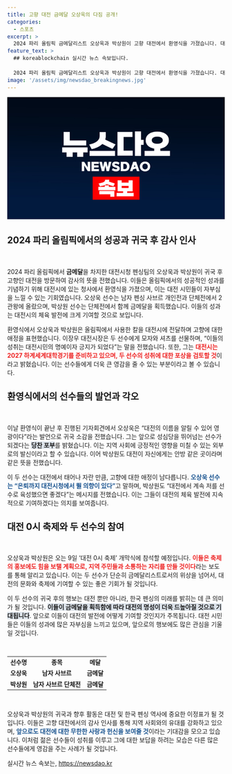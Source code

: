 ```yaml
---
title: 고향 대전 금메달 오상욱의 다짐 공개!
categories:
  - 스포츠
excerpt: >
  2024 파리 올림픽 금메달리스트 오상욱과 박상원이 고향 대전에서 환영식을 가졌습니다. 대전시는 이들의 성취를 축하하며 특별한 체육관 조성 계획을 발표했고, 두 선수는 대전의 명성을 이어갈 결의를 다졌습니다.
feature_text: >
  ## koreablockchain 실시간 뉴스 속보입니다.

  2024 파리 올림픽 금메달리스트 오상욱과 박상원이 고향 대전에서 환영식을 가졌습니다. 대전시는 이들의 성취를 축하하며 특별한 체육관 조성 계획을 발표했고, 두 선수는 대전의 명성을 이어갈 결의를 다졌습니다.
image: '/assets/img/newsdao_breakingnews.jpg'
---
```


<p><img src="/assets/img/newsdao_breakingnews.jpg" alt="koreablockchain 속보" /></p>

<h2 data-ke-size="size26">2024 파리 올림픽에서의 성공과 귀국 후 감사 인사</h2>

<p data-ke-size="size16">&nbsp;</p>

<p data-ke-size="size16">2024 파리 올림픽에서 <b>금메달</b>을 차지한 대전시청 펜싱팀의 오상욱과 박상원이 귀국 후 고향인 대전을 방문하여 감사의 뜻을 전했습니다. 이들은 올림픽에서의 성공적인 성과를 기념하기 위해 대전시에 있는 청사에서 환영식을 가졌으며, 이는 대전 시민들이 자부심을 느낄 수 있는 기회였습니다. 오상욱 선수는 남자 펜싱 사브르 개인전과 단체전에서 2관왕에 올랐으며, 박상원 선수는 단체전에서 함께 금메달을 획득했습니다. 이들의 성과는 대전시의 체육 발전에 크게 기여할 것으로 보입니다.</p>

<p data-ke-size="size16">환영식에서 오상욱과 박상원은 올림픽에서 사용한 칼을 대전시에 전달하며 고향에 대한 애정을 표현했습니다. 이장우 대전시장은 두 선수에게 모자와 셔츠를 선물하며, “이들의 성취는 대전시민의 명예이자 긍지가 되었다”는 말을 전했습니다. 또한, 그는 <b><span style="color: #ee2323;">대전시는 2027 하계세계대학경기를 준비하고 있으며, 두 선수의 성취에 대한 포상을 검토할 것</span></b>이라고 밝혔습니다. 이는 선수들에게 더욱 큰 영감을 줄 수 있는 부분이라고 볼 수 있습니다.</p>

<h2 data-ke-size="size26">환영식에서의 선수들의 발언과 각오</h2>

<p data-ke-size="size16">&nbsp;</p>

<p data-ke-size="size16">이날 환영식이 끝난 후 진행된 기자회견에서 오상욱은 “대전의 이름을 알릴 수 있어 영광이다”라는 발언으로 귀국 소감을 전했습니다. 그는 앞으로 성심당을 뛰어넘는 선수가 되겠다는 <b><span style="background-color: #21538527;">당찬 포부</span></b>를 밝혔습니다. 이는 지역 사회에 긍정적인 영향을 미칠 수 있는 외부로의 발신이라고 할 수 있습니다. 이어 박상원도 대전이 자신에게는 안방 같은 곳이라며 같은 뜻을 전했습니다.</p>

<p data-ke-size="size16">이 두 선수는 대전에서 태어나 자란 만큼, 고향에 대한 애정이 남다릅니다. <b><span style="color: #1a5490;">오상욱 선수는 “은퇴까지 대전시청에서 뛸 의향이 있다”</span></b>고 말하며, 박상원도 “대전에서 계속 저를 선수로 육성했으면 좋겠다”는 메시지를 전했습니다. 이는 그들이 대전의 체육 발전에 지속적으로 기여하겠다는 의지를 보여줍니다.</p>

<h2 data-ke-size="size26">대전 0시 축제와 두 선수의 참여</h2>

<p data-ke-size="size16">&nbsp;</p>

<p data-ke-size="size16">오상욱과 박상원은 오는 9일 ‘대전 0시 축제’ 개막식에 참석할 예정입니다. <b><span style="color: #ee2323;">이들은 축제의 홍보에도 힘을 보탤 계획으로, 지역 주민들과 소통하는 자리를 만들 것이다</span></b>라는 보도를 통해 알리고 있습니다. 이는 두 선수가 단순히 금메달리스트로서의 위상을 넘어서, 대전의 문화와 축제에 기여할 수 있는 좋은 기회가 될 것입니다.</p>

<p data-ke-size="size16">이 두 선수의 귀국 후의 행보는 대전 뿐만 아니라, 한국 펜싱의 미래를 밝히는 데 큰 의미가 될 것입니다. <b><span style="background-color: #21538527;">이들이 금메달을 획득함에 따라 대전의 명성이 더욱 드높아질 것으로 기대됩니다</span></b>. 앞으로 이들이 대전의 발전에 어떻게 기여할 것인지가 주목됩니다. 대전 시민들은 이들의 성과에 많은 자부심을 느끼고 있으며, 앞으로의 행보에도 많은 관심을 기울일 것입니다.</p>

<p data-ke-size="size16">&nbsp;</p>

<table style="width:100%">
  <tr>
    <td style="text-align: center; height: 17px;"><b>선수명</b></td>
    <td style="text-align: center; height: 17px;"><b>종목</b></td>
    <td style="text-align: center; height: 17px;"><b>메달</b></td>
  </tr>
  <tr>
    <td style="text-align: center; height: 17px;"><b>오상욱</b></td>
    <td style="text-align: center; height: 17px;"><b>남자 사브르</b></td>
    <td style="text-align: center; height: 17px;"><b>금메달</b></td>
  </tr>
  <tr>
    <td style="text-align: center; height: 17px;"><b>박상원</b></td>
    <td style="text-align: center; height: 17px;"><b>남자 사브르 단체전</b></td>
    <td style="text-align: center; height: 17px;"><b>금메달</b></td>
  </tr>
</table>

<p data-ke-size="size16">&nbsp;</p>

<p data-ke-size="size16">오상욱과 박상원의 귀국과 향후 활동은 대전 및 한국 펜싱 역사에 중요한 이정표가 될 것입니다. 이들은 고향 대전에서의 감사 인사를 통해 지역 사회와의 유대를 강화하고 있으며, <b><span style="color: #1a5490;">앞으로도 대전에 대한 무한한 사랑과 헌신을 보여줄 것</span></b>이라는 기대감을 모으고 있습니다. 이처럼 젊은 선수들이 성취를 이루고 그에 대한 보답을 하려는 모습은 다른 많은 선수들에게 영감을 주는 사례가 될 것입니다.</p>
실시간 뉴스 속보는, <a href="https://newsdao.kr" rel="dofollow">https://newsdao.kr</a>


